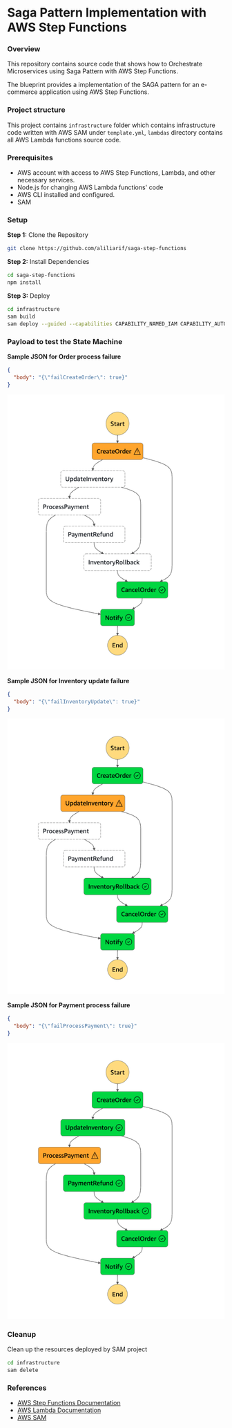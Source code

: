 # Saga Pattern Implementation with AWS Step Functions

### Overview

This repository contains source code that shows how to Orchestrate Microservices using Saga Pattern with AWS Step Functions.

The blueprint provides a implementation of the SAGA pattern for an e-commerce application using AWS Step Functions.

<!-- [This blog post](https://docs.aws.amazon.com/lambda/) explains the sample in depth. -->

### Project structure

This project contains `infrastructure` folder which contains infrastructure code written with AWS SAM under `template.yml`, `lambdas` directory contains all AWS Lambda functions source code.

### Prerequisites

- AWS account with access to AWS Step Functions, Lambda, and other necessary services.
- Node.js for changing AWS Lambda functions' code
- AWS CLI installed and configured.
- SAM

### Setup

**Step 1:** Clone the Repository

```bash
git clone https://github.com/aliliarif/saga-step-functions
```

**Step 2:** Install Dependencies

```bash
cd saga-step-functions
npm install
```

**Step 3:** Deploy

```bash
cd infrastructure
sam build
sam deploy --guided --capabilities CAPABILITY_NAMED_IAM CAPABILITY_AUTO_EXPAND
```

### Payload to test the State Machine

**Sample JSON for Order process failure**

```json
{
  "body": "{\"failCreateOrder\": true}"
}
```

![Image of Failed Order Creation](docs/CreateOrderFail.png)

**Sample JSON for Inventory update failure**

```json
{
  "body": "{\"failInventoryUpdate\": true}"
}
```

![Image of Failed Inventory Update](docs/UpdateInventoryFail.png)

**Sample JSON for Payment process failure**

```json
{
  "body": "{\"failProcessPayment\": true}"
}
```

![Image of Failed Process Payment](docs/ProcessPaymentFail.png)

### Cleanup

Clean up the resources deployed by SAM project

```bash
cd infrastructure
sam delete
```

### References

- [AWS Step Functions Documentation](https://docs.aws.amazon.com/step-functions/)
- [AWS Lambda Documentation](https://docs.aws.amazon.com/lambda/)
- [AWS SAM](https://docs.aws.amazon.com/serverless-application-model/latest/developerguide/serverless-getting-started.html)
